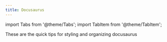 ```yaml
---
title: Docusaurus
---
```


import Tabs from '@theme/Tabs';
import TabItem from '@theme/TabItem';

These are the quick tips for styling and organizing docusaurus

<Tabs>
  <TabItem value="apple" label="Basics" default>

</TabItem>
<TabItem value="orange" label="Styling">
  </TabItem>
  <TabItem value="banana" label="Organizing">
  </TabItem>
  <TabItem value="bana" label="Referencing">
  </TabItem>
  <TabItem value="banaa" label="Misc">
     
  </TabItem>
</Tabs>



